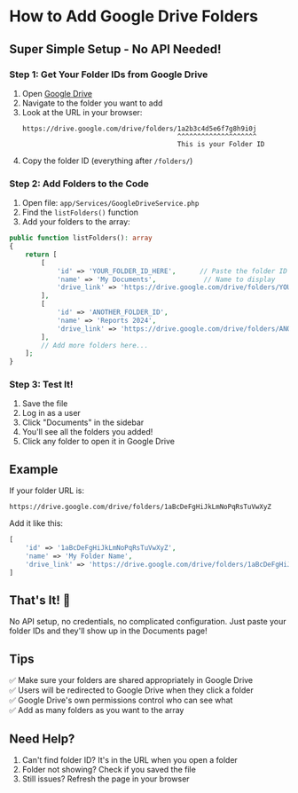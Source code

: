 # How to Add Google Drive Folders

## Super Simple Setup - No API Needed!

### Step 1: Get Your Folder IDs from Google Drive

1. Open [Google Drive](https://drive.google.com/drive/)
2. Navigate to the folder you want to add
3. Look at the URL in your browser:
   ```
   https://drive.google.com/drive/folders/1a2b3c4d5e6f7g8h9i0j
                                          ^^^^^^^^^^^^^^^^^^^^
                                          This is your Folder ID
   ```
4. Copy the folder ID (everything after `/folders/`)

### Step 2: Add Folders to the Code

1. Open file: `app/Services/GoogleDriveService.php`
2. Find the `listFolders()` function
3. Add your folders to the array:

```php
public function listFolders(): array
{
    return [
        [
            'id' => 'YOUR_FOLDER_ID_HERE',      // Paste the folder ID
            'name' => 'My Documents',            // Name to display
            'drive_link' => 'https://drive.google.com/drive/folders/YOUR_FOLDER_ID_HERE',
        ],
        [
            'id' => 'ANOTHER_FOLDER_ID',
            'name' => 'Reports 2024',
            'drive_link' => 'https://drive.google.com/drive/folders/ANOTHER_FOLDER_ID',
        ],
        // Add more folders here...
    ];
}
```

### Step 3: Test It!

1. Save the file
2. Log in as a user
3. Click "Documents" in the sidebar
4. You'll see all the folders you added!
5. Click any folder to open it in Google Drive

## Example

If your folder URL is:
```
https://drive.google.com/drive/folders/1aBcDeFgHiJkLmNoPqRsTuVwXyZ
```

Add it like this:
```php
[
    'id' => '1aBcDeFgHiJkLmNoPqRsTuVwXyZ',
    'name' => 'My Folder Name',
    'drive_link' => 'https://drive.google.com/drive/folders/1aBcDeFgHiJkLmNoPqRsTuVwXyZ',
]
```

## That's It! 🎉

No API setup, no credentials, no complicated configuration. Just paste your folder IDs and they'll show up in the Documents page!

## Tips

✅ Make sure your folders are shared appropriately in Google Drive  
✅ Users will be redirected to Google Drive when they click a folder  
✅ Google Drive's own permissions control who can see what  
✅ Add as many folders as you want to the array  

## Need Help?

1. Can't find folder ID? It's in the URL when you open a folder
2. Folder not showing? Check if you saved the file
3. Still issues? Refresh the page in your browser
